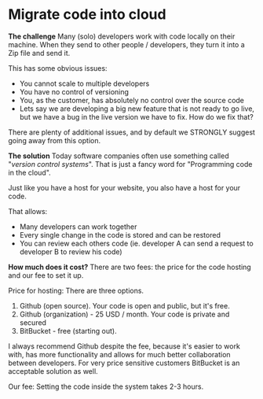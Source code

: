 Migrate code into cloud
===================

**The challenge**
Many (solo) developers work with code locally on their machine. When they send to other people / developers, they turn it into a Zip file and send it.

This has some obvious issues:

 - You cannot scale to multiple developers
 - You have no control of versioning
 - You, as the customer, has absolutely no control over the source code
 - Lets say we are developing a big new feature that is not ready to go live, but we have a bug in the live version we have to fix. How do we fix that? 

There are plenty of additional issues, and by default we STRONGLY suggest going away from this option.

**The solution**
Today software companies often use something called "*version control systems*".
That is just a fancy word for "Programming code in the cloud".

Just like you have a host for your website, you also have a host for your code.

That allows:

- Many developers can work together
- Every single change in the code is stored and can be restored
- You can review each others code (ie. developer A can send a request to developer B to review his code)

**How much does it cost?**
There are two fees: the price for the code hosting and our fee to set it up.

Price for hosting:
There are three options.

 1. Github (open source). Your code is open and public, but it's free.
 2. Github (organization) - 25 USD / month. Your code is private and secured
 3. BitBucket - free (starting out).

I always recommend Github despite the fee, because it's easier to work with, has more functionality and allows for much better collaboration between developers. 
For very price sensitive customers BitBucket is an acceptable solution as well.

Our fee:
Setting the code inside the system takes 2-3 hours.
